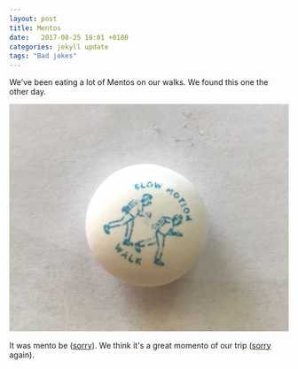 ```yaml
---
layout: post
title: Mentos
date:   2017-08-25 18:01 +0100
categories: jekyll update
tags: "Bad jokes"
---
```


We've been eating a lot of Mentos on our walks. We found this one the other day. 

![a mento with a picture of two walkers on it](https://github.com/tombye/trexit/raw/gh-pages/assets/images/mentos.jpg)

It was mento be ([sorry](https://youtu.be/fRh_vgS2dFE?t=1m21s)). We think it's a great momento of our trip ([sorry](https://youtu.be/fRh_vgS2dFE?t=1m21s) again).
